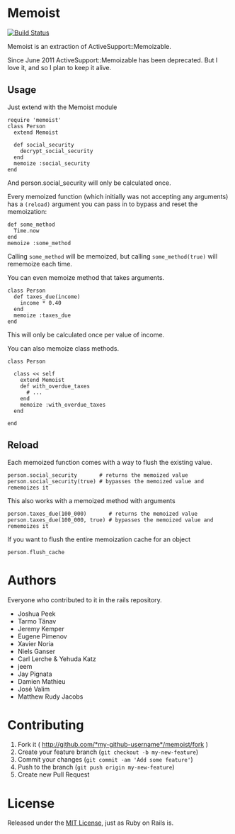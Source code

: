 Memoist
=============

[![Build Status](https://travis-ci.org/matthewrudy/memoist.png?branch=master)](https://travis-ci.org/matthewrudy/memoist)

Memoist is an extraction of ActiveSupport::Memoizable.

Since June 2011 ActiveSupport::Memoizable has been deprecated.
But I love it,
and so I plan to keep it alive.

Usage
-----

Just extend with the Memoist module

    require 'memoist'
    class Person
      extend Memoist

      def social_security
        decrypt_social_security
      end
      memoize :social_security
    end

And person.social_security will only be calculated once.

Every memoized function (which initially was not accepting any arguments) has a ```(reload)```
argument you can pass in to bypass and reset the memoization:

    def some_method
      Time.now
    end
    memoize :some_method

Calling ```some_method``` will be memoized, but calling ```some_method(true)``` will rememoize each time.

You can even memoize method that takes arguments.


    class Person
      def taxes_due(income)
        income * 0.40
      end
      memoize :taxes_due
    end

This will only be calculated once per value of income.

You can also memoize class methods.

    class Person

      class << self
        extend Memoist
        def with_overdue_taxes
          # ...
        end
        memoize :with_overdue_taxes
      end

    end


Reload
------

Each memoized function comes with a way to flush the existing value.

    person.social_security       # returns the memoized value
    person.social_security(true) # bypasses the memoized value and rememoizes it

This also works with a memoized method with arguments

    person.taxes_due(100_000)       # returns the memoized value
    person.taxes_due(100_000, true) # bypasses the memoized value and rememoizes it

If you want to flush the entire memoization cache for an object

    person.flush_cache

Authors
===========

Everyone who contributed to it in the rails repository.

* Joshua Peek
* Tarmo Tänav
* Jeremy Kemper
* Eugene Pimenov
* Xavier Noria
* Niels Ganser
* Carl Lerche & Yehuda Katz
* jeem
* Jay Pignata
* Damien Mathieu
* José Valim
* Matthew Rudy Jacobs

Contributing
============

1. Fork it ( http://github.com/*my-github-username*/memoist/fork )
2. Create your feature branch (`git checkout -b my-new-feature`)
3. Commit your changes (`git commit -am 'Add some feature'`)
4. Push to the branch (`git push origin my-new-feature`)
5. Create new Pull Request

License
=======

Released under the [MIT License](http://www.opensource.org/licenses/MIT), just as Ruby on Rails is.
